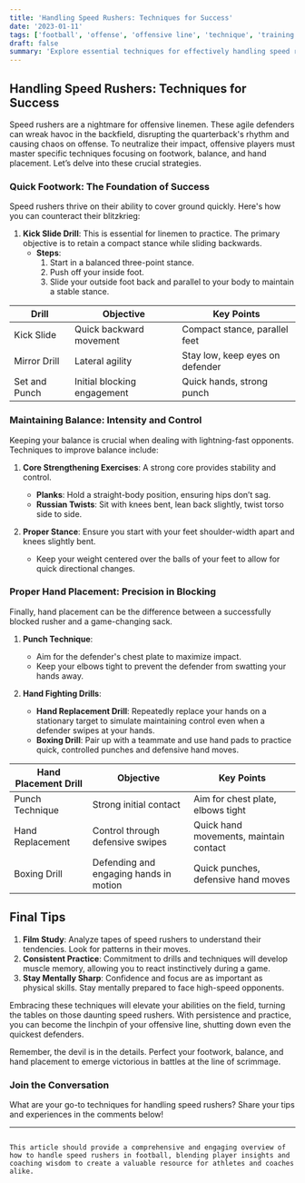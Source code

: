 ```yaml
---
title: 'Handling Speed Rushers: Techniques for Success'
date: '2023-01-11'
tags: ['football', 'offense', 'offensive line', 'technique', 'training', 'sports', 'strategy', 'coaching', 'player development']
draft: false
summary: 'Explore essential techniques for effectively handling speed rushers in football, including quick footwork, maintaining balance, and proper hand placement.'
---
```


## Handling Speed Rushers: Techniques for Success

Speed rushers are a nightmare for offensive linemen. These agile defenders can wreak havoc in the backfield, disrupting the quarterback's rhythm and causing chaos on offense. To neutralize their impact, offensive players must master specific techniques focusing on footwork, balance, and hand placement. Let’s delve into these crucial strategies.

### Quick Footwork: The Foundation of Success

Speed rushers thrive on their ability to cover ground quickly. Here's how you can counteract their blitzkrieg:

1. **Kick Slide Drill**: This is essential for linemen to practice. The primary objective is to retain a compact stance while sliding backwards.
   - **Steps**:
      1. Start in a balanced three-point stance.
      2. Push off your inside foot.
      3. Slide your outside foot back and parallel to your body to maintain a stable stance.

| Drill         | Objective                        | Key Points                          |
| ------------- | -------------------------------- | ----------------------------------- |
| Kick Slide    | Quick backward movement          | Compact stance, parallel feet       |
| Mirror Drill  | Lateral agility                  | Stay low, keep eyes on defender     |
| Set and Punch| Initial blocking engagement      | Quick hands, strong punch           |

### Maintaining Balance: Intensity and Control

Keeping your balance is crucial when dealing with lightning-fast opponents. Techniques to improve balance include:

1. **Core Strengthening Exercises**: A strong core provides stability and control.
   - **Planks**: Hold a straight-body position, ensuring hips don’t sag.
   - **Russian Twists**: Sit with knees bent, lean back slightly, twist torso side to side.
   
2. **Proper Stance**: Ensure you start with your feet shoulder-width apart and knees slightly bent.
   - Keep your weight centered over the balls of your feet to allow for quick directional changes.

### Proper Hand Placement: Precision in Blocking

Finally, hand placement can be the difference between a successfully blocked rusher and a game-changing sack.

1. **Punch Technique**:
   - Aim for the defender's chest plate to maximize impact.
   - Keep your elbows tight to prevent the defender from swatting your hands away.

2. **Hand Fighting Drills**:
   - **Hand Replacement Drill**: Repeatedly replace your hands on a stationary target to simulate maintaining control even when a defender swipes at your hands.
   - **Boxing Drill**: Pair up with a teammate and use hand pads to practice quick, controlled punches and defensive hand moves.

| Hand Placement Drill  | Objective                               | Key Points                                |
| --------------------- | --------------------------------------- | ----------------------------------------- |
| Punch Technique       | Strong initial contact                  | Aim for chest plate, elbows tight         |
| Hand Replacement      | Control through defensive swipes        | Quick hand movements, maintain contact    |
| Boxing Drill          | Defending and engaging hands in motion  | Quick punches, defensive hand moves       |

## Final Tips

1. **Film Study**: Analyze tapes of speed rushers to understand their tendencies. Look for patterns in their moves.
2. **Consistent Practice**: Commitment to drills and techniques will develop muscle memory, allowing you to react instinctively during a game.
3. **Stay Mentally Sharp**: Confidence and focus are as important as physical skills. Stay mentally prepared to face high-speed opponents.

Embracing these techniques will elevate your abilities on the field, turning the tables on those daunting speed rushers. With persistence and practice, you can become the linchpin of your offensive line, shutting down even the quickest defenders.

Remember, the devil is in the details. Perfect your footwork, balance, and hand placement to emerge victorious in battles at the line of scrimmage. 

### Join the Conversation

What are your go-to techniques for handling speed rushers? Share your tips and experiences in the comments below!

---
```

This article should provide a comprehensive and engaging overview of how to handle speed rushers in football, blending player insights and coaching wisdom to create a valuable resource for athletes and coaches alike.